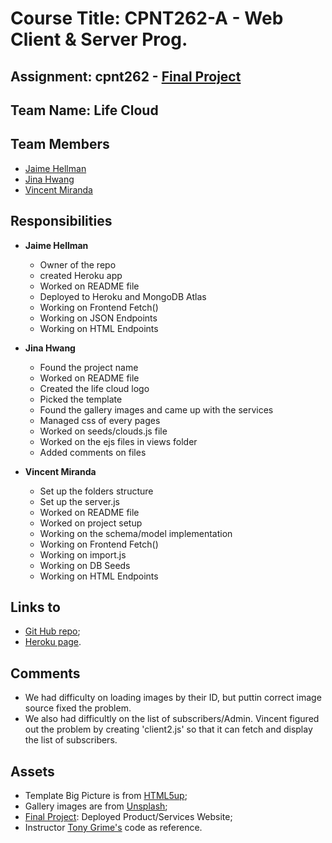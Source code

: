 # Course Title: CPNT262-A - Web Client & Server Prog.

## Assignment: cpnt262 - [Final Project](https://github.com/sait-wbdv/assessments/tree/master/cpnt262/final)

## Team Name: Life Cloud

## Team Members

  - [Jaime Hellman](https://github.com/j-hellman)
  - [Jina Hwang](https://github.com/geumjinhwang)
  - [Vincent Miranda](https://github.com/vinceldric)

## Responsibilities
  - **Jaime Hellman**
    - Owner of the repo
    - created Heroku app
    - Worked on README file
    - Deployed to Heroku and MongoDB Atlas
    - Working on Frontend Fetch()
    - Working on JSON Endpoints
    - Working on HTML Endpoints
  
  - **Jina Hwang**
    - Found the project name
    - Worked on README file
    - Created the life cloud logo
    - Picked the template
    - Found the gallery images and came up with the services
    - Managed css of every pages 
    - Worked on seeds/clouds.js file
    - Worked on the ejs files in views folder
    - Added comments on files

  - **Vincent Miranda**
    - Set up the folders structure
    - Set up the server.js
    - Worked on README file
    - Worked on project setup
    - Working on the schema/model implementation
    - Working on Frontend Fetch()
    - Working on import.js
    - Working on DB Seeds
    - Working on HTML Endpoints

## Links to
  - [Git Hub repo](https://github.com/j-hellman/cpnt262-finalProject);
  - [Heroku page](https://cpnt262-final-project.herokuapp.com/).

## Comments
  - We had difficulty on loading images by their ID, but puttin correct image source fixed the problem. 
  - We also had difficultly on the list of subscribers/Admin. Vincent figured out the problem by creating 'client2.js' so that it can fetch and display the list of subscribers.

## Assets
  - Template Big Picture is from [HTML5up](https://html5up.net/);
  - Gallery images are from [Unsplash](https://unsplash.com);
  - [Final Project](https://github.com/sait-wbdv/assessments/tree/master/cpnt262/final): Deployed Product/Services Website;
  - Instructor [Tony Grime's](https://github.com/acidtone) code as reference.